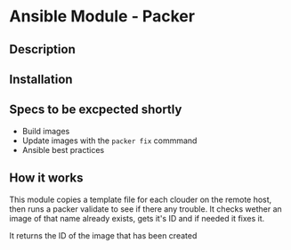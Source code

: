 # Ansible Module - Packer

## Description 

## Installation 

## Specs to be excpected shortly

 * Build images
 * Update images with the `packer fix` commmand
 * Ansible best practices


## How it works

This module copies a template file for each clouder on the remote host, then runs a packer validate to see if there any trouble.
It checks wether an image of that name already exists, gets it's ID and if needed it fixes it. 

It returns the ID of the image that has been created

